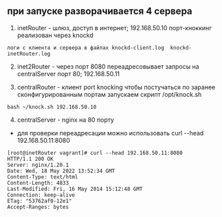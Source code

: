 ## при запуске разворачивается 4 сервера
1. inetRouter - шлюз, доступ в интернет; 192.168.50.10
порт-кноккинг реализован через knockd

```
логи с клиента и сервера в файлах knockd-client.log  knockd-inetRouter.log
```

2. inet2Router - через порт 8080 переадресовывает запросы на centralServer порт 80; 192.168.50.11

3. centralRouter - клиент port knocking чтобы постучаться по заранее сконфигурированным портам запускаем скрипт /opt/knock.sh
```
bash ~/knock.sh 192.168.50.10
```

4. centralServer - nginx на 80 порту

* для проверки переадресации можно использовать
curl --head 192.168.50.11:8080

```
[root@inetRouter vagrant]# curl --head 192.168.50.11:8080
HTTP/1.1 200 OK
Server: nginx/1.20.1
Date: Wed, 18 May 2022 13:52:34 GMT
Content-Type: text/html
Content-Length: 4833
Last-Modified: Fri, 16 May 2014 15:12:48 GMT
Connection: keep-alive
ETag: "53762af0-12e1"
Accept-Ranges: bytes

```
